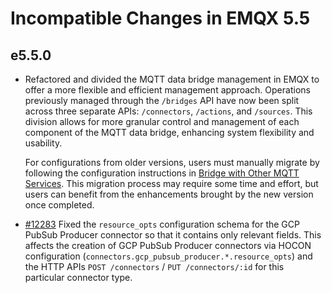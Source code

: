 # Incompatible Changes in EMQX 5.5

## e5.5.0

- Refactored and divided the MQTT data bridge management in EMQX to offer a more flexible and efficient management approach. Operations previously managed through the `/bridges` API have now been split across three separate APIs: `/connectors`, `/actions`, and `/sources`. This division allows for more granular control and management of each component of the MQTT data bridge, enhancing system flexibility and usability.

  For configurations from older versions, users must manually migrate by following the configuration instructions in [Bridge with Other MQTT Services](../data-integration/data-bridge-mqtt.md). This migration process may require some time and effort, but users can benefit from the enhancements brought by the new version once completed.

- [#12283](https://github.com/emqx/emqx/pull/12283) Fixed the `resource_opts` configuration schema for the GCP PubSub Producer connector so that it contains only relevant fields.
  This affects the creation of GCP PubSub Producer connectors via HOCON configuration (`connectors.gcp_pubsub_producer.*.resource_opts`) and the HTTP APIs `POST /connectors` / `PUT /connectors/:id` for this particular connector type.

